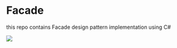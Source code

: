 # Facade
this repo contains Facade design pattern implementation using C#

<img src="https://a.top4top.io/p_2006qiv231.png"/>

